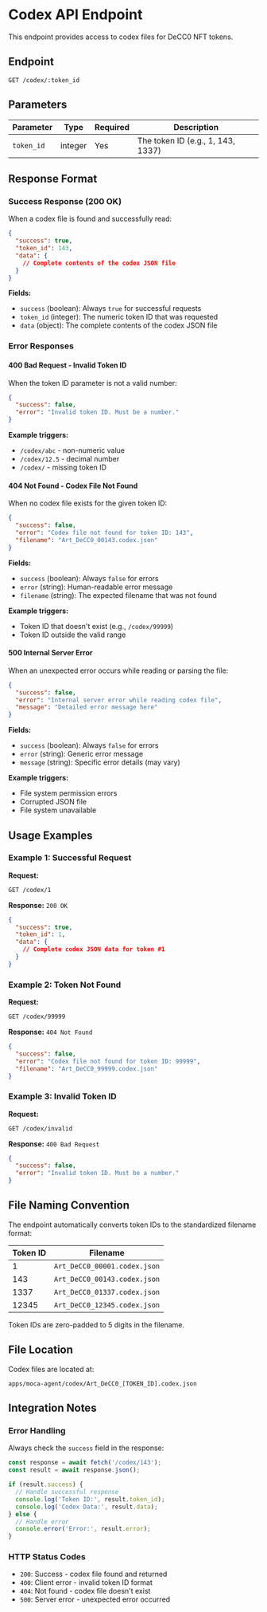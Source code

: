 # Codex API Endpoint

This endpoint provides access to codex files for DeCC0 NFT tokens.

## Endpoint

```
GET /codex/:token_id
```

## Parameters

| Parameter | Type | Required | Description |
|-----------|------|----------|-------------|
| `token_id` | integer | Yes | The token ID (e.g., 1, 143, 1337) |

## Response Format

### Success Response (200 OK)

When a codex file is found and successfully read:

```json
{
  "success": true,
  "token_id": 143,
  "data": {
    // Complete contents of the codex JSON file
  }
}
```

**Fields:**
- `success` (boolean): Always `true` for successful requests
- `token_id` (integer): The numeric token ID that was requested
- `data` (object): The complete contents of the codex JSON file

### Error Responses

#### 400 Bad Request - Invalid Token ID

When the token ID parameter is not a valid number:

```json
{
  "success": false,
  "error": "Invalid token ID. Must be a number."
}
```

**Example triggers:**
- `/codex/abc` - non-numeric value
- `/codex/12.5` - decimal number
- `/codex/` - missing token ID

#### 404 Not Found - Codex File Not Found

When no codex file exists for the given token ID:

```json
{
  "success": false,
  "error": "Codex file not found for token ID: 143",
  "filename": "Art_DeCC0_00143.codex.json"
}
```

**Fields:**
- `success` (boolean): Always `false` for errors
- `error` (string): Human-readable error message
- `filename` (string): The expected filename that was not found

**Example triggers:**
- Token ID that doesn't exist (e.g., `/codex/99999`)
- Token ID outside the valid range

#### 500 Internal Server Error

When an unexpected error occurs while reading or parsing the file:

```json
{
  "success": false,
  "error": "Internal server error while reading codex file",
  "message": "Detailed error message here"
}
```

**Fields:**
- `success` (boolean): Always `false` for errors
- `error` (string): Generic error message
- `message` (string): Specific error details (may vary)

**Example triggers:**
- File system permission errors
- Corrupted JSON file
- File system unavailable

## Usage Examples

### Example 1: Successful Request

**Request:**
```bash
GET /codex/1
```

**Response:** `200 OK`
```json
{
  "success": true,
  "token_id": 1,
  "data": {
    // Complete codex JSON data for token #1
  }
}
```

### Example 2: Token Not Found

**Request:**
```bash
GET /codex/99999
```

**Response:** `404 Not Found`
```json
{
  "success": false,
  "error": "Codex file not found for token ID: 99999",
  "filename": "Art_DeCC0_99999.codex.json"
}
```

### Example 3: Invalid Token ID

**Request:**
```bash
GET /codex/invalid
```

**Response:** `400 Bad Request`
```json
{
  "success": false,
  "error": "Invalid token ID. Must be a number."
}
```

## File Naming Convention

The endpoint automatically converts token IDs to the standardized filename format:

| Token ID | Filename |
|----------|----------|
| 1 | `Art_DeCC0_00001.codex.json` |
| 143 | `Art_DeCC0_00143.codex.json` |
| 1337 | `Art_DeCC0_01337.codex.json` |
| 12345 | `Art_DeCC0_12345.codex.json` |

Token IDs are zero-padded to 5 digits in the filename.

## File Location

Codex files are located at:
```
apps/moca-agent/codex/Art_DeCC0_[TOKEN_ID].codex.json
```

## Integration Notes

### Error Handling

Always check the `success` field in the response:

```javascript
const response = await fetch('/codex/143');
const result = await response.json();

if (result.success) {
  // Handle successful response
  console.log('Token ID:', result.token_id);
  console.log('Codex Data:', result.data);
} else {
  // Handle error
  console.error('Error:', result.error);
}
```

### HTTP Status Codes

- `200`: Success - codex file found and returned
- `400`: Client error - invalid token ID format
- `404`: Not found - codex file doesn't exist
- `500`: Server error - unexpected error occurred